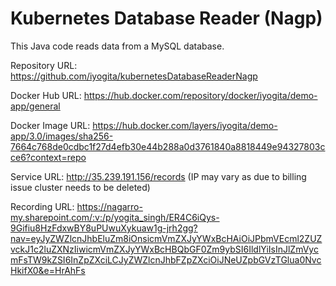 # Kubernetes Database Reader (Nagp)

This Java code reads data from a MySQL database.

Repository URL: https://github.com/iyogita/kubernetesDatabaseReaderNagp

Docker Hub URL: https://hub.docker.com/repository/docker/iyogita/demo-app/general

Docker Image URL: https://hub.docker.com/layers/iyogita/demo-app/3.0/images/sha256-7664c768de0cdbc1f27d4efb30e44b288a0d3761840a8818449e94327803cce6?context=repo

Service URL:  http://35.239.191.156/records  (IP may vary as due to billing issue cluster needs to be deleted)

Recording URL: https://nagarro-my.sharepoint.com/:v:/p/yogita_singh/ER4C6iQys-9Gifiu8HzFdxwBY8uPUwuXykuaw1g-jrh2gg?nav=eyJyZWZlcnJhbEluZm8iOnsicmVmZXJyYWxBcHAiOiJPbmVEcml2ZUZvckJ1c2luZXNzIiwicmVmZXJyYWxBcHBQbGF0Zm9ybSI6IldlYiIsInJlZmVycmFsTW9kZSI6InZpZXciLCJyZWZlcnJhbFZpZXciOiJNeUZpbGVzTGlua0NvcHkifX0&e=HrAhFs 
